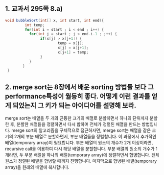 ## 1. 교과서 295쪽 8.a)

```java
void bubbleSort(int[] x, int start, int end){
         int temp;
         for(int i = start ; i < end ; i++) {
           for(int j = start ; j < end-i-1 ; j++) {
                if(x[j] > x[j+1]) {
                        temp = x[j];
                        x[j] = x[j+1];
                        x[j+1] = temp;
                }
           }
    	}
 }
```



## 2. merge sort는 8장에서 배운 sorting 방법들 보다 그 performance특성이 월등히 좋다. 어떻게 이런 결과를 얻게 되었는지 그 키가 되는 아이디어를 설명해 보라.
merge sort는 배열을 두 개의 균등한 크기의 배열로 분할하면서 하나의 단위까지 분할한 후, 분할한 배열들을 정렬하면서 다시 합하여 전체가 정렬된 배열을 만드는 방법입니다.
merge sort의 알고리즘을 구체적으로 접근하자면,
merge sort는 배열을 같은 크기의 2개의 부분 배열로 분할하면서, 부분 배열들을 정렬합니다.
이 과정에서 추가적인 배열(temporary array)이 필요합니다.
부분 배열의 원소의 개수가 2개 이상이라면, recursive call을 이용하여 다시 해당 배열을 분할합니다.
부분 배열의 원소의 개수가 1개라면, 두 부분 배열을 하나의 배열(temporary array)에 정렬하면서 합병합니다.
전체 원소가 정렬된 배열을 합병할 때까지 진행합니다. 
마지막으로 합병된 배열(temporary array)을 원래의 배열에 복사합니다.
